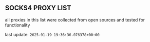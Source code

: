 ## SOCKS4 PROXY LIST

all proxies in this list were collected from open sources and tested for functionality

last update: `2025-01-19 19:36:30.076378+00:00`